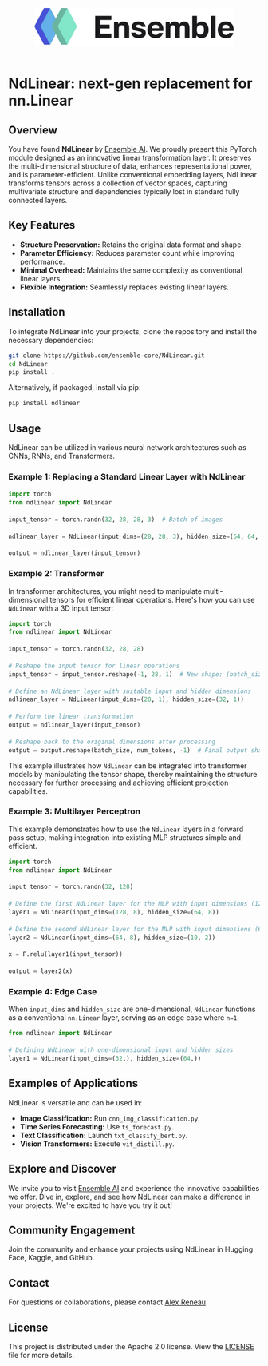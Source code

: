 <p align="center">
  <img src="ensemble_logo.jpg" alt="Logo" width="400">
  <br /> <br / >
</p>

# NdLinear: next-gen replacement for nn.Linear

## Overview

You have found **NdLinear** by [Ensemble AI](https://ensemblecore.ai/). We proudly present this PyTorch module designed as an innovative linear transformation layer. 
It preserves the multi-dimensional structure of data, enhances representational power, and is parameter-efficient. 
Unlike conventional embedding layers, NdLinear transforms tensors across a collection of vector spaces, 
capturing multivariate structure and dependencies typically lost in standard fully connected layers.

## Key Features

- **Structure Preservation:** Retains the original data format and shape.
- **Parameter Efficiency:** Reduces parameter count while improving performance.
- **Minimal Overhead:** Maintains the same complexity as conventional linear layers.
- **Flexible Integration:** Seamlessly replaces existing linear layers.

## Installation

To integrate NdLinear into your projects, clone the repository and install the necessary dependencies:

```bash
git clone https://github.com/ensemble-core/NdLinear.git
cd NdLinear
pip install . 
```

Alternatively, if packaged, install via pip:

```bash
pip install ndlinear
```

## Usage

NdLinear can be utilized in various neural network architectures such as CNNs, RNNs, and Transformers.

### Example 1: Replacing a Standard Linear Layer with NdLinear

```python
import torch
from ndlinear import NdLinear

input_tensor = torch.randn(32, 28, 28, 3)  # Batch of images

ndlinear_layer = NdLinear(input_dims=(28, 28, 3), hidden_size=(64, 64, 6))

output = ndlinear_layer(input_tensor)
```

### Example 2: Transformer

In transformer architectures, you might need to manipulate multi-dimensional tensors for efficient linear operations. Here's how you can use `NdLinear` with a 3D input tensor:

```python
import torch 
from ndlinear import NdLinear

input_tensor = torch.randn(32, 28, 28) 

# Reshape the input tensor for linear operations
input_tensor = input_tensor.reshape(-1, 28, 1)  # New shape: (batch_size * num_tokens, token_dim, 1)

# Define an NdLinear layer with suitable input and hidden dimensions
ndlinear_layer = NdLinear(input_dims=(28, 1), hidden_size=(32, 1))

# Perform the linear transformation
output = ndlinear_layer(input_tensor)

# Reshape back to the original dimensions after processing
output = output.reshape(batch_size, num_tokens, -1)  # Final output shape: (32, 28, 32)
```

This example illustrates how `NdLinear` can be integrated into transformer models by manipulating the tensor shape, thereby maintaining the structure necessary for further processing and achieving efficient projection capabilities.

### Example 3: Multilayer Perceptron 

This example demonstrates how to use the `NdLinear` layers in a forward pass setup, making integration into existing MLP structures simple and efficient.

```python 
import torch
from ndlinear import NdLinear

input_tensor = torch.randn(32, 128)

# Define the first NdLinear layer for the MLP with input dimensions (128, 8) and hidden size (64, 8)
layer1 = NdLinear(input_dims=(128, 8), hidden_size=(64, 8))

# Define the second NdLinear layer for the MLP with input dimensions (64, 8) and hidden size (10, 2)
layer2 = NdLinear(input_dims=(64, 8), hidden_size=(10, 2))

x = F.relu(layer1(input_tensor))

output = layer2(x)
```

### Example 4: Edge Case

When `input_dims` and `hidden_size` are one-dimensional, `NdLinear` functions as a conventional `nn.Linear` layer, serving as an edge case where `n=1`.

```python
from ndlinear import NdLinear

# Defining NdLinear with one-dimensional input and hidden sizes
layer1 = NdLinear(input_dims=(32,), hidden_size=(64,))
```

## Examples of Applications

NdLinear is versatile and can be used in:

- **Image Classification:** Run `cnn_img_classification.py`.
- **Time Series Forecasting:** Use `ts_forecast.py`.
- **Text Classification:** Launch `txt_classify_bert.py`.
- **Vision Transformers:** Execute `vit_distill.py`.

## Explore and Discover

We invite you to visit [Ensemble AI](https://ensemblecore.ai/) and experience the innovative capabilities we offer. 
Dive in, explore, and see how NdLinear can make a difference in your projects. We're excited to have you try it out!

## Community Engagement

Join the community and enhance your projects using NdLinear in Hugging Face, Kaggle, and GitHub.

[//]: # (## Citation)

[//]: # ()
[//]: # (If you find NdLinear useful in your research, please cite our work:)

[//]: # ()
[//]: # (```bibtex)

[//]: # (@article{reneau2025ndlinear,)

[//]: # (  title={NdLinear Is All You Need for Representation Learning},)

[//]: # (  author={Reneau, Alex and Hu, Jerry Yao-Chieh and Zhuang, Zhongfang and Liu, Ting-Chun},)

[//]: # (  journal={Ensemble AI},)

[//]: # (  year={2025},)

[//]: # (  note={\url{https://arxiv.org/abs/2503.17353}})

[//]: # (})

[//]: # (```)

## Contact

For questions or collaborations, please contact [Alex Reneau](mailto:alex@ensemblecore.ai).

## License

This project is distributed under the Apache 2.0 license. View the [LICENSE](https://github.com/ensemble-core/NdLinear/blob/main/LICENSE) file for more details.
